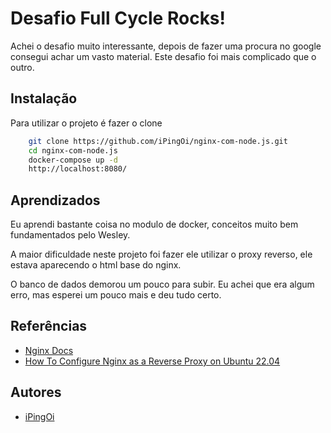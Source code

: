 
# Desafio Full Cycle Rocks!

Achei o desafio muito interessante, depois de fazer uma procura no google consegui achar um vasto material. Este desafio foi mais complicado que o outro.


## Instalação

Para utilizar o projeto é fazer o clone

```bash
    git clone https://github.com/iPingOi/nginx-com-node.js.git
    cd nginx-com-node.js
    docker-compose up -d
    http://localhost:8080/
```
    
## Aprendizados

Eu aprendi bastante coisa no modulo de docker, conceitos muito bem fundamentados pelo Wesley.

A maior dificuldade neste projeto foi fazer ele utilizar o proxy reverso, ele estava aparecendo o html base do nginx.

O banco de dados demorou um pouco para subir. Eu achei que era algum erro, mas esperei um pouco mais e deu tudo certo.


## Referências

 - [Nginx Docs](https://docs.nginx.com/nginx/admin-guide/web-server/reverse-proxy/)
 - [How To Configure Nginx as a Reverse Proxy on Ubuntu 22.04](https://www.digitalocean.com/community/tutorials/how-to-configure-nginx-as-a-reverse-proxy-on-ubuntu-22-04)
## Autores

- [iPingOi](https://github.com/iPingOi)

